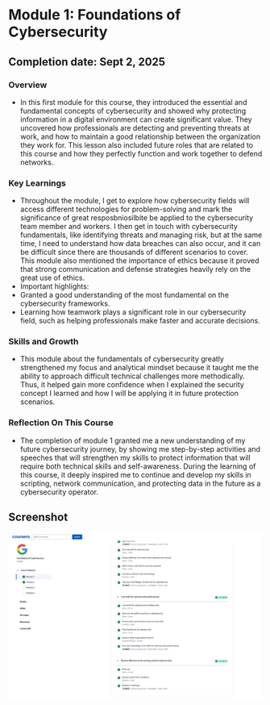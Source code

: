 
# Module 1: Foundations of Cybersecurity 

## Completion date: Sept 2, 2025

### Overview
- In this first module for this course, they introduced the essential and fundamental concepts of cybersecurity and showed why protecting information in a digital environment can create significant value. They uncovered how professionals are detecting and preventing threats at work, and how to maintain a good relationship between the organization they work for. This lesson also included future roles that are related to this course and how they perfectly function and work together to defend networks.

### Key Learnings 
- Throughout the module, I get to explore how cybersecurity fields will access different technologies for problem-solving and mark the significance of great resposbniosilbite be applied to the cybersecurity team member and workers. I then get in touch with cybersecurity fundamentals, like identifying threats and managing risk, but at the same time, I need to understand how data breaches can also occur, and it can be difficult since there are thousands of different scenarios to cover. This module also mentioned the importance of ethics because it proved that strong communication and defense strategies heavily rely on the great use of ethics.
- Important highlights:
- Granted a good understanding of the most fundamental on the cybersecurity frameworks.
- Learning how teamwork plays a significant role in our cybersecurity field, such as helping professionals make faster and accurate decisions.

### Skills and Growth 
- This module about the fundamentals of cybersecurity greatly strengthened my focus and analytical mindset because it taught me the ability to approach difficult technical challenges more methodically. Thus, it helped gain more confidence when I explained the security concept I learned and how I will be applying it in future protection scenarios.

### Reflection On This Course
- The completion of module 1 granted me a new understanding of my future cybersecurity journey, by showing me step-by-step activities and speeches that will strengthen my skills to protect information that will require both technical skills and self-awareness. During the learning of this course, it deeply inspired me to continue and develop my skills in scripting, network communication, and protecting data in the future as a cybersecurity operator.


















## Screenshot

![Foundations of Cybersecurity - Module 1](screenshots/Foundations_Module1.png)





